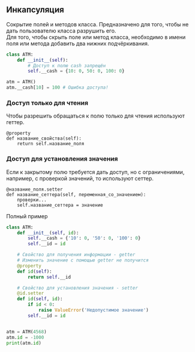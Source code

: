 ## Инкапсуляция
Сокрытие полей и методов класса. Предназначено для того, чтобы не дать пользователю класса разрушить его.\
Для того, чтобы скрыть поле или метод класса, необходимо в имени поля или метода добавить два нижних подчёркивания.

```python
class ATM:
    def __init__(self):
        # Доступ к полю cash запрещён
        self.__cash = {10: 0, 50: 0, 100: 0}

atm = ATM()
atm.__cash[10] = 100 # Ошибка доступа!
```

### Доступ только для чтения
Чтобы разрешить обращаться к полю только для чтения используют геттер.
```
@property
def название_свойства(self):
    return self.название_поля
```

### Доступ для установления значения
Если к закрытому полю требуется дать доступ, но с ограничениями, например, с проверкой значений, то используют сеттер.
```
@название_поля.setter
def название_сеттера(self, переменная_со_значением):
    проверки...
    self.название_сеттера = значение
```
Полный пример
```python
class ATM:
    def __init__(self, id):
        self.__cash = {'10': 0, '50': 0, '100': 0}
        self.__id = id

    # Свойство для получения информации - getter
    # Изменить значение с помощью getter не получится
    @property
    def id(self):
        return self.__id

    # Свойство для установления значения - setter
    @id.setter
    def id(self, id):
        if id < 0:
            raise ValueError('Недопустимое значение')
        self.__id = id


atm = ATM(4568)
atm.id = -1000
print(atm.id)
```